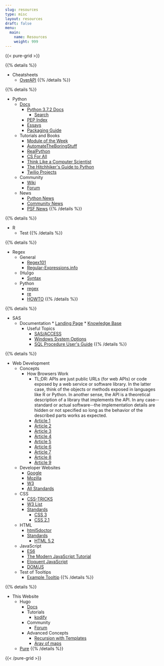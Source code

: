 ```yaml
---
slug: resources
type: misc
layout: resources
draft: false
menu:
  main:
    name: Resources
    weight: 999
---
```

{{< pure-grid >}}

{{% details %}}
* Cheatsheets
    * [OverAPI](http://overapi.com)
{{% /details %}}

{{% details %}}
* Python
    * [Docs](https://www.python.org/doc/)
        * [Python 3.7.2 Docs](https://docs.python.org/3/)
            * [Search](https://docs.python.org/3/search.html)
        * [PEP Index](https://www.python.org/dev/peps/)
        * [Essays](https://www.python.org/doc/essays/)
        * [Packaging Guide](https://packaging.python.org/)
    * Tutorials and Books
        * [Module of the Week](https://pymotw.com/2/index.html)
        * [AutomateTheBoringStuff](https://automatetheboringstuff.com/)
        * [RealPython](https://realpython.com/)
        * [CS For All](https://www.cs.hmc.edu/csforall/)
        * [Think Like a Computer Scientist](http://greenteapress.com/thinkpython/html/index.html/")
        * [The Hitchhiker's Guide to Python](https://docs.python-guide.org/)
        * [Twilio Projects](https://www.twilio.com/blog/tag/python)
    * Community
        * [Wiki](https://wiki.python.org/moin/")
        * [Forum](https://python-forum.io/")
    * News
        * [Python News](https://www.python.org/blogs/)
        * [Community News](https://planetpython.org/titles_only.html)
        * [PSF News](http://pyfound.blogspot.com/)
{{% /details %}}

{{% details %}}
* R
    * Test
{{% /details %}}

{{% details %}}
* Regex
    * General
        * [Regex101](https://regex101.com)
        * [Regular-Expressions.info](https://www.regular-expressions.info/)
    * (Hu)go
        * [Syntax](https://github.com/google/re2/wiki/Syntax)
    * Python
        * [regex](https://pypi.org/project/regex/)
        * [re](https://docs.python.org/3/library/re.html)
        * [HOWTO](https://docs.python.org/3/howto/regex.html)
{{% /details %}}

{{% details %}}
* SAS
    * Documentation
          * [Landing Page](https://support.sas.com/documentation/94/)
          * [Knowledge Base](https://support.sas.com/en/knowledge-base.html)
      * Useful Topics
          * [SAS/ACCESS](http://documentation.sas.com/?docsetId=acpcref&docsetTarget=titlepage.htm&docsetVersion=9.4&locale=en)
          * [Windows System Options](http://support.sas.com/documentation/cdl/en/hostwin/69955/HTML/default/viewer.htm#n0rlm7a9issspgn1vj98y6m4q89v.htm)
          * [SQL Procedure User's Guide](http://support.sas.com/documentation/cdl//en/sqlproc/69822/HTML/default/viewer.htm#titlepage.htm)
{{% /details %}}

{{% details %}}
* Web Development
    * Concepts
        * How Browsers Work
            * TL;DR: APIs are just public URLs (for web APIs) or code exposed by a web service or software library. In the latter case, think of the objects or methods exposed in languages like R or Python. In another sense, the API is a theoretical description of a library that implements the API. In any case--standard or actual software--the implementation details are hidden or not specified so long as the behavior of the described parts works as expected.
            * [Article 1](https://www.html5rocks.com/en/tutorials/internals/howbrowserswork/)
            * [Article 2](https://blog.logrocket.com/how-browser-rendering-works-behind-the-scenes-6782b0e8fb10)
            * [Article 3](https://css-tricks.com/dom/)
            * [Article 4](https://developer.mozilla.org/en-US/docs/Web/API/Document_Object_Model/Introduction)
            * [Article 5](https://www.w3.org/TR/DOM-Level-2-Core/introduction.html)
            * [Article 6](https://en.wikipedia.org/wiki/Document_Object_Model)
            * [Article 7](https://www.w3schools.com/js/js_htmldom.asp)
            * [Article 8](https://blog.sessionstack.com/how-javascript-works-the-rendering-engine-and-tips-to-optimize-its-performance-7b95553baeda)
            * [Article 9](https://www.geeksforgeeks.org/dom-document-object-model/)
    * Developer Websites
        * [Google](https://developers.google.com/web/)
        * [Mozilla](https://developer.mozilla.org/en-US/)
        * [W3](https://www.w3schools.com/)
        * [All Standards](https://www.w3.org/TR/)
    * CSS
        * [CSS-TRICKS](https://css-tricks.com/)
        * [W3 List](https://www.w3.org/Style/CSS/learning)
        * [Standards](https://www.w3.org/standards/techs/css#w3c_all)
            * [CSS 3](https://developer.mozilla.org/en-US/docs/Web/CSS/CSS3)
            * [CSS 2.1](https://www.w3.org/TR/2011/REC-CSS2-20110607/)
    * HTML
        * [html5doctor](http://html5doctor.com/)
        * [Standards](https://www.w3.org/standards/techs/html#w3c_all)
            * [HTML 5.2](https://www.w3.org/TR/2017/REC-html52-20171214/)
    * JavaScript
        * [ES6](https://es6.io/)
        * [The Modern JavaScript Tutorial](https://javascript.info/)
        * [Eloquent JavaScript](https://eloquentjavascript.net/)
        * [DOM/JS](https://www.w3.org/standards/webdesign/script)
    * Test of Tooltips
        * <a href="" tooltip="Example tooltip" tooltip-position="right">Example Tooltip</a>
{{% /details %}}

{{% details %}}
* This Website
    * Hugo
        * [Docs](https://gohugo.io/documentation/)
        * Tutorials
            * [kodify](https://kodify.net/hugo-static-site-tutorials/)
        * Community
            * [Forum](https://discourse.gohugo.io)
        * Advanced Concepts
            * [Recursion with Templates](https://discourse.gohugo.io/t/go-template-programming-partials-pipe-use-as-functions-recursive/11444)
            * [Aray of maps](https://discourse.gohugo.io/t/coding-challenge-create-array-from-value-in-array-of-maps-in-frontmatter/6421/4)
    * [Pure](https://purecss.io/)
{{% /details %}}

{{< /pure-grid >}}
